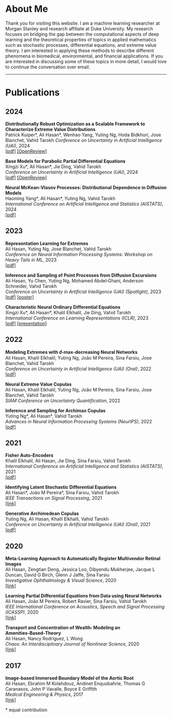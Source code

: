 # About Me
Thank you for visiting this website. I am a machine learning researcher at Morgan Stanley and research affiliate at Duke University. My research focuses on bridging the gap between the computational aspects of deep learning and the theoretical properties of topics in applied mathematics such as stochastic processes, differential equations, and extreme value theory. I am interested in applying these methods to describe different phenomena in biomedical, environmental, and financial applications. If you are interested in discussing some of these topics in more detail, I would love to continue the conversation over email.  

---

# Publications

## 2024

**Distributionally Robust Optimization as a Scalable Framework to Characterize Extreme Value Distributions**  
Patrick Kuiper\*, Ali Hasan\*, Wenhao Yang, Yuting Ng, Hoda Bidkhori, Jose Blanchet, Vahid Tarokh
*Conference on Uncertainty in Artificial Intelligence (UAI)*, 2024  
[[pdf]](https://arxiv.org/pdf/2408.00131.pdf) [[OpenReview]](https://openreview.net/forum?id=h28p1SR7Gw)

**Base Models for Parabolic Partial Differential Equations**  
Xingzi Xu\*, Ali Hasan\*, Jie Ding, Vahid Tarokh  
*Conference on Uncertainty in Artificial Intelligence (UAI)*, 2024  
[[pdf]](https://arxiv.org/pdf/2407.12234.pdf) [[OpenReview]](https://openreview.net/forum?id=TLYNkysFB3)

**Neural McKean-Vlasov Processes: Distributional Dependence in Diffusion Models**  
Haoming Yang\*, Ali Hasan\*, Yuting Ng, Vahid Tarokh  
*International Conference on Artificial Intelligence and Statistics (AISTATS)*, 2024  
[[pdf]](https://arxiv.org/abs/2404.09402)  

## 2023  

**Representation Learning for Extremes**  
Ali Hasan, Yuting Ng, Jose Blanchet, Vahid Tarokh  
*Conference on Neural Information Processing Systems: Workshop on Heavy Tails in ML*, 2023  
[[pdf]](https://openreview.net/pdf?id=RNGvkRELRI)  

**Inference and Sampling of Point Processes from Diffusion Excursions**  
Ali Hasan, Yu Chen, Yuting Ng, Mohamed Abdel‑Ghani, Anderson Schneider, Vahid Tarokh  
*Conference on Uncertainty in Artificial Intelligence (UAI) (Spotlight)*, 2023  
[[pdf]](https://openreview.net/pdf?id=KIlwyX7nCi) [[poster]](https://www.auai.org/uai2023/posters/41.pdf)   

**Characteristic Neural Ordinary Differential Equations**  
Xingzi Xu\*, Ali Hasan\*, Khalil Elkhalil, Jie Ding, Vahid Tarokh  
*International Conference on Learning Representations (ICLR)*, 2023  
[[pdf]](https://openreview.net/pdf?id=loIfC8WHevK) [[presentation]](https://openreview.net/forum?id=loIfC8WHevK)   

## 2022

**Modeling Extremes with 𝑑‑max‑decreasing Neural Networks**  
Ali Hasan, Khalil Elkhalil, Yuting Ng, João M Pereira, Sina Farsiu, Jose Blanchet, Vahid Tarokh  
*Conference on Uncertainty in Artificial Intelligence (UAI) (Oral)*, 2022  
[[pdf]](https://openreview.net/pdf?id=rcUN78Ij9x5)  

**Neural Extreme Value Copulas**  
Ali Hasan, Khalil Elkhalil, Yuting Ng, João M Pereira, Sina Farsiu, Jose Blanchet, Vahid Tarokh  
*SIAM Conference on Uncertainty Quantification*, 2022  

**Inference and Sampling for Archimax Copulas**  
Yuting Ng\*, Ali Hasan\*, Vahid Tarokh  
*Advances in Neural Information Processing Systems (NeurIPS)*, 2022  
[[pdf]](https://proceedings.neurips.cc/paper_files/paper/2022/file/6d00071564ec447466fc4577743cf1b3-Paper-Conference.pdf)  

## 2021

**Fisher Auto‑Encoders**  
Khalil Elkhalil, Ali Hasan, Jie Ding, Sina Farsiu, Vahid Tarokh  
*International Conference on Artificial Intelligence and Statistics (AISTATS)*, 2021  
[[pdf]](http://proceedings.mlr.press/v130/elkhalil21a/elkhalil21a.pdf)  

**Identifying Latent Stochastic Differential Equations**  
Ali Hasan\*, João M Pereira\*, Sina Farsiu, Vahid Tarokh  
*IEEE Transactions on Signal Processing*, 2021  
[[link]](https://ieeexplore.ieee.org/document/9632430)  

**Generative Archimedean Copulas**  
Yuting Ng, Ali Hasan, Khalil Elkhalil, Vahid Tarokh  
*Conference on Uncertainty in Artificial Intelligence (UAI) (Oral)*, 2021  
[[pdf]](https://proceedings.mlr.press/v161/ng21a/ng21a.pdf)  

## 2020

**Meta‑Learning Approach to Automatically Register Multivendor Retinal Images**  
Ali Hasan, Zengtian Deng, Jessica Loo, Dibyendu Mukherjee, Jacque L Duncan, David G Birch, Glenn J Jaffe, Sina Farsiu  
*Investigative Ophthalmology & Visual Science*, 2020  
[[link]](https://iovs.arvojournals.org/article.aspx?articleid=2769264)

**Learning Partial Differential Equations from Data using Neural Networks**  
Ali Hasan, João M Pereira, Robert Ravier, Sina Farsiu, Vahid Tarokh  
*IEEE International Conference on Acoustics, Speech and Signal Processing (ICASSP)*, 2020  
[[link]](https://ieeexplore.ieee.org/document/9053750)

**Transport and Concentration of Wealth: Modeling an Amenities‑Based‑Theory**  
Ali Hasan, Nancy Rodrı́guez, L Wong  
*Chaos: An Interdisciplinary Journal of Nonlinear Science*, 2020  
[[link]](https://pubs.aip.org/aip/cha/article/30/5/053110/1030726/)  

## 2017

**Image‑based Immersed Boundary Model of the Aortic Root**  
Ali Hasan, Ebrahim M Kolahdouz, Andinet Enquobahrie, Thomas G Caranasos, John P Vavalle, Boyce E Griffith  
*Medical Engineering & Physics*, 2017  
[[link]](https://www.sciencedirect.com/science/article/abs/pii/S1350453317301820)

\* equal contribution
